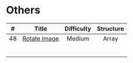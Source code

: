 
# Others
| # | Title | Difficulty | Structure|
| :-----:| :----: | :----: |:----:|
| 48 | [Rotate Image](https://github.com/yuxuanm/Leetcode-Java/blob/master/Leetcode/src/array/Q48RotateImage.java) | Medium | Array |
||[]()|  ||
||[]()|  ||
||[]()|  ||
||[]()|  ||
||[]()|  ||
||[]()|  ||

